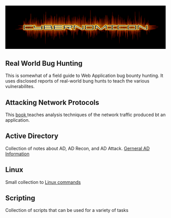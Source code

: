 ![Cybernomicon](images/cyber2.png)

## Real World Bug Hunting
This is somewhat of a field guide to Web Application bug bounty hunting.  It uses disclosed reports of real-world bung hunts to teach the various vulnerabilites.

## Attacking Network Protocols
This [book ](AP.md) teaches analysis techniques of the network traffic produced bt an application.

## Active Directory
Collection of notes about AD, AD Recon, and AD Attack.
[Gerneral AD Information](ActiveDirectory/ActiveDirectory.md)

## Linux
Small collection to [Linux commands](Linux/Linux.nd)

## Scripting
Collection of scripts that can be used for a variety of tasks
